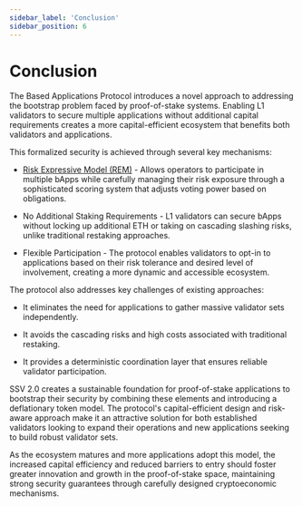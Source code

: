 ```yaml
---
sidebar_label: 'Conclusion'
sidebar_position: 6
---
```


# Conclusion

The Based Applications Protocol introduces a novel approach to addressing the bootstrap problem faced by proof-of-stake systems. Enabling L1 validators to secure multiple applications without additional capital requirements creates a more capital-efficient ecosystem that benefits both validators and applications.

This formalized security is achieved through several key mechanisms:

- [Risk Expressive Model (REM)](./ssv2.0-a-based-applications-protocol/risk-expressive-model/) - Allows operators to participate in multiple bApps while carefully managing their risk exposure through a sophisticated scoring system that adjusts voting power based on obligations.

- No Additional Staking Requirements - L1 validators can secure bApps without locking up additional ETH or taking on cascading slashing risks, unlike traditional restaking approaches.

- Flexible Participation - The protocol enables validators to opt-in to applications based on their risk tolerance and desired level of involvement, creating a more dynamic and accessible ecosystem.

The protocol also addresses key challenges of existing approaches:

- It eliminates the need for applications to gather massive validator sets independently.

- It avoids the cascading risks and high costs associated with traditional restaking.

- It provides a deterministic coordination layer that ensures reliable validator participation.

SSV 2.0 creates a sustainable foundation for proof-of-stake applications to bootstrap their security by combining these elements and introducing a deflationary token model. The protocol's capital-efficient design and risk-aware approach make it an attractive solution for both established validators looking to expand their operations and new applications seeking to build robust validator sets.

As the ecosystem matures and more applications adopt this model, the increased capital efficiency and reduced barriers to entry should foster greater innovation and growth in the proof-of-stake space, maintaining strong security guarantees through carefully designed cryptoeconomic mechanisms.